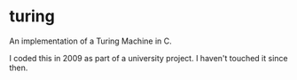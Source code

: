turing
======

An implementation of a Turing Machine in C.

I coded this in 2009 as part of a university project. I haven't touched it since then.
